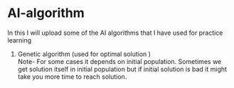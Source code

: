 # AI-algorithm

In this I will upload some of the AI algorithms that I have used for practice learning

1. Genetic algorithm (used for optimal solution )</br>
Note- For some cases it depends on initial population. Sometimes we get solution itself in initial population but if initial solution is bad it might take you more time to reach solution.
